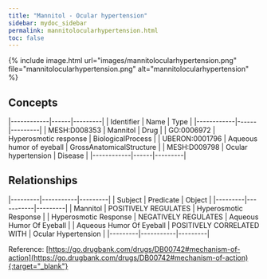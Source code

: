 ```yaml
---
title: "Mannitol - Ocular hypertension"
sidebar: mydoc_sidebar
permalink: mannitolocularhypertension.html
toc: false 
---
```


{% include image.html url="images/mannitolocularhypertension.png" file="mannitolocularhypertension.png" alt="mannitolocularhypertension" %}

## Concepts

|------------|------|---------|
| Identifier | Name | Type    |
|------------|------|---------|
| MESH:D008353 | Mannitol | Drug |
| GO:0006972 | Hyperosmotic response | BiologicalProcess |
| UBERON:0001796 | Aqueous humor of eyeball | GrossAnatomicalStructure |
| MESH:D009798 | Ocular hypertension | Disease |
|------------|------|---------|

## Relationships

|---------|-----------|---------|
| Subject | Predicate | Object  |
|---------|-----------|---------|
| Mannitol | POSITIVELY REGULATES | Hyperosmotic Response |
| Hyperosmotic Response | NEGATIVELY REGULATES | Aqueous Humor Of Eyeball |
| Aqueous Humor Of Eyeball | POSITIVELY CORRELATED WITH | Ocular Hypertension |
|---------|-----------|---------|

Reference: [https://go.drugbank.com/drugs/DB00742#mechanism-of-action](https://go.drugbank.com/drugs/DB00742#mechanism-of-action){:target="_blank"}